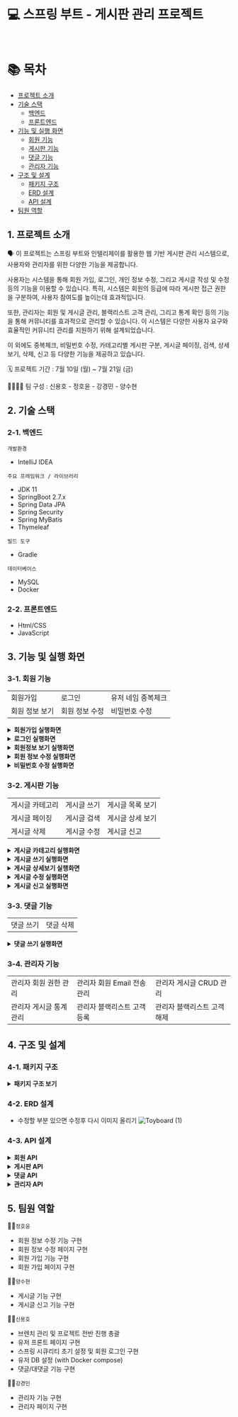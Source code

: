 # 💻 스프링 부트 - 게시판 관리 프로젝트

<br>

# 📚 목차

* [프로젝트 소개](#1-프로젝트-소개)
* [기술 스택](#2-기술-스택)
    * [백엔드](#2-1-백엔드)
    * [프론트엔드](#2-2-프론트엔드)
* [기능 및 실행 화면](#3-기능-및-실행-화면)
    * [회원 기능](#3-1-회원-기능)
    * [게시판 기능](#3-2-게시판-기능)
    * [댓글 기능](#3-3-댓글-기능)
    * [관리자 기능](#3-4-관리자-기능)
* [구조 및 설계](#4-구조-및-설계)
    * [패키지 구조](#4-1-패키지-구조)
    * [ERD 설계](#4-2-erd-설계)
    * [API 설계](#4-3-api-설계)
* [팀원 역할](#5-팀원-역할)
  <br>

## 1. 프로젝트 소개

🗣️ 이 프로젝트는 스프링 부트와 인텔리제이를 활용한 웹 기반 게시판 관리 시스템으로, 사용자와 관리자를 위한 다양한 기능을 제공합니다.

사용자는 시스템을 통해 회원 가입, 로그인, 개인 정보 수정, 그리고 게시글 작성 및 수정 등의 기능을 이용할 수 있습니다. 특히, 시스템은 회원의 등급에 따라 게시판 접근 권한을 구분하여, 사용자 참여도를 높이는데
효과적입니다.

또한, 관리자는 회원 및 게시글 관리, 블랙리스트 고객 관리, 그리고 통계 확인 등의 기능을 통해 커뮤니티를 효과적으로 관리할 수 있습니다. 이 시스템은 다양한 사용자 요구와 효율적인 커뮤니티 관리를 지원하기 위해
설계되었습니다.

이 외에도 중복체크, 비밀번호 수정, 카테고리별 게시판 구분, 게시글 페이징, 검색, 상세보기, 삭제, 신고 등 다양한 기능을 제공하고 있습니다.

🗓️ 프로젝트 기간 : 7월 10일 (월) ~ 7월 21일 (금)

👨‍👨‍👧‍👧 팀 구성 : 신용호 - 정호윤 - 강경민 - 양수현

## 2. 기술 스택

### 2️-1. 백엔드

`개발환경`

* IntelliJ IDEA

`주요 프레임워크 / 라이브러리`

* JDK 11
* SpringBoot 2.7.x
* Spring Data JPA
* Spring Security
* Spring MyBatis
* Thymeleaf

`빌드 도구`

* Gradle

`데이터베이스`

* MySQL
* Docker

### 2-2. 프론트엔드

* Html/CSS
* JavaScript

## 3. 기능 및 실행 화면

### 3-1. 회원 기능

<table>
  <tr>
    <td>회원가입</td>
    <td>로그인</td>
    <td>유저 네임 중복체크</td>
  </tr>
  <tr>
    <td>회원 정보 보기</td>
    <td>회원 정보 수정</td>
    <td>비밀번호 수정</td>
  </tr>
</table>

<details>
    <summary><strong>회원가입 실행화면</strong> </summary>
   - 회원가입 페이지에서 회원가입 구현 (id, username, password, email, nickName, role, createdAt, updatedAt)
   <br>
   - role은 새싹회원과 우수회원으로 구분(디폴트: 새싹회원, 게시글 수 10개 이상 우수 회원)
   <br>
   <br>
   <img src="https://github.com/KDT-TOY-BOARD-8/toyboard-user/assets/115003898/7c73074d-122f-4b12-9db0-e73e8c0e1779" />
</details>
<details>
    <summary><strong>로그인 실행화면</strong> </summary>
   - 로그인 페이지에서 로그인 구현 (username, password)
   <br>
   <br>
   <img src="https://github.com/KDT-TOY-BOARD-8/toyboard-user/assets/115003898/6325f395-560c-47dc-a7ac-21032bd2e463" />
</details>
<details>
  <summary><strong>회원정보 보기 실행화면</strong> </summary>
  - 회원정보 페이지에서 username, email, role, createdAt 확인
  <br>
  <br>
  <img src="https://github.com/KDT-TOY-BOARD-8/toyboard-user/assets/115003898/e0b75834-2a3c-4e07-b086-b96b9a1892e2" />
</details>
<details>
    <summary><strong>회원 정보 수정 실행화면</strong> </summary>
   - 회원정보 수정페이지에서 email, nickName 변경가능
   <br>
   <br>
   <img src="https://github.com/KDT-TOY-BOARD-8/toyboard-user/assets/115003898/e87994a4-cc23-4d84-acb6-eb266096667c" />
</details>
<details>
    <summary><strong>비밀번호 수정 실행화면</strong> </summary>
   - 비밀번호 수정 페이지에서 비밀번호 수정 구현
   <br>
   <br>
   <img src="https://github.com/KDT-TOY-BOARD-8/toyboard-user/assets/115003898/60425058-d154-4f97-bc74-847ed7614ea0" />
</details>

### 3-2. 게시판 기능

<table>
  <tr>
    <td>게시글 카테고리</td>
    <td>게시글 쓰기</td>
    <td>게시글 목록 보기</td>
  </tr>
  <tr>
    <td>게시글 페이징</td>
    <td>게시글 검색</td>
    <td>게시글 상세 보기</td>
  </tr>
  <tr>
    <td>게시글 삭제</td>
    <td>게시글 수정</td>
    <td>게시글 신고</td>
  </tr>
</table>

<details>
    <summary><strong>게시글 카테고리 실행화면</strong> </summary>
   - 새싹회원 게시판, 우수회원 게시판 구현
   <br> (게시판은 2개이지만 하나의 화면을 공유해서 사용하고 카테고리로 구분함)
   <br>
   <br>
   <img src="https://github.com/KDT-TOY-BOARD-8/toyboard-user/assets/115003898/606d2517-e8c7-47ba-bb9c-64ca30381755" />
</details>
<details>
    <summary><strong>게시글 쓰기 실행화면</strong> </summary>
   - 게시글 쓰기 페이지 에서 권한(새싹, 우수)에 따라 다른 게시판에 글이 적어짐
   <br>
   <br>
   <img src="https://github.com/KDT-TOY-BOARD-8/toyboard-user/assets/115003898/4cb3339b-fd2b-4a2a-afed-f671dc8faa0e" />
</details>
<details>
    <summary><strong>게시글 상세보기 실행화면</strong> </summary>
   - 게시글 상세보기 페이지에서 id, title, content, nickName, 댓글의 comment 리스트(id, comment, 댓글의 작성자 nickName) 이 화면에 보여야 함.
   - 게시글 삭제버튼과 수정버튼 보여야 함(본인이 적은 글에 대해서만)
   - 댓글 삭제버튼이 보여야함(본인이 적은 댓글에 대해서만)
   <br>
   <br> 
   <img src="https://github.com/KDT-TOY-BOARD-8/toyboard-user/assets/115003898/0ec05f65-1d2b-47b0-889a-dd34a11b0ea0" />
   <br>
   <br>
   <img src="https://github.com/KDT-TOY-BOARD-8/toyboard-user/assets/115003898/fd793f9e-44ab-462b-b108-47a6995019c9" /> 
   <br>
   <br>
   <img src="https://github.com/KDT-TOY-BOARD-8/toyboard-user/assets/115003898/f59e34e6-36d6-44c9-b510-5c7695cf1db9" />
</details>

<details>
  <summary><strong>게시글 수정 실행화면</strong> </summary> - 게시글 수정하기 페이지에서 title, content 수정 가능 <br>
  - <img src="https://github.com/KDT-TOY-BOARD-8/toyboard-user/assets/115003898/85f2415c-7f67-44e7-b9e8-ac4069875361"/>
</details>
<details>
    <summary><strong>게시글 신고 실행화면</strong> </summary>
   - 게시글 상세보기 페이지에서 게시글 신고가능 (형태 : 욕설, 음란, 비방)
   <br>
   <br>
   <img src="https://github.com/KDT-TOY-BOARD-8/toyboard-user/assets/115003898/7a7b82fc-ccef-44b8-915a-3fa2a27a4542"/>
</details>

### 3-3. 댓글 기능

<table>
  <tr>
    <td>댓글 쓰기</td>
    <td>댓글 삭제</td>
  </tr>
</table>

<details>
  <summary><strong>댓글 쓰기 실행화면</strong> </summary>
  - 게시글 상세보기 페이지에서 댓글 쓰기 50자이내, 댓글에 댓글을 작성할 수 있음. 대댓글 기능 구현(depth 1까지)
   <br>
   <br>
   <img src="https://github.com/KDT-TOY-BOARD-8/toyboard-user/assets/115003898/02e41c9f-79f1-4f0d-9f45-8d86af42db9c" />
   <img src="https://github.com/KDT-TOY-BOARD-8/toyboard-user/assets/115003898/14f84e02-98a4-4fbb-b225-92eb0be23bd8" />
</details>


### 3-4. 관리자 기능

<table>
  <tr>
    <td>관리자 회원 권한 관리</td>
    <td>관리자 회원 Email 전송 관리</td>
    <td>관리자 게시글 CRUD 관리</td>
  </tr>
  <tr>
    <td>관리자 게시글 통계 관리</td>
    <td>관리자 블랙리스트 고객 등록</td>
    <td>관리자 블랙리스트 고객 해제</td>
  </tr>
</table>

## 4. 구조 및 설계

### 4-1. 패키지 구조

<details>
    <summary><strong>패키지 구조 보기</strong> </summary> - 프로젝트 완성 후 넣기 </details> 

### 4-2. ERD 설계

- 수정할 부분 있으면 수정후 다시 이미지 올리기
  ![Toyboard (1)](https://github.com/YangSooHyun0/TIL/assets/111266513/a4084c21-413a-4667-929b-23e7b480fb63)

### 4-3. API 설계

<details>
    <summary><strong>회원 API</strong> </summary> 
<img width="547" alt="스크린샷 2023-07-20 오후 9 05 35" src="https://github.com/YangSooHyun0/Spring-Boot-JPA/assets/111266513/bd5c7c5a-a71f-4105-b52c-80e7a04a3b15"> </details>
<details>
    <summary><strong>게시판 API</strong> </summary> <img width="500" alt="스크린샷 2023-07-20 오후 8 38 14" src="https://github.com/YangSooHyun0/Spring-Boot-JPA/assets/111266513/ebc00e10-ce46-403b-87a0-a11b8fe48473"> </details>
 <details>
    <summary><strong>댓글 API</strong> </summary> <img width="801" alt="스크린샷 2023-07-20 오후 8 38 47" src="https://github.com/YangSooHyun0/Spring-Boot-JPA/assets/111266513/377cc1c2-fea2-4414-aeaf-92f4ab832e7c"> </details>
 <details>
    <summary><strong>관리자 API</strong> </summary> <img width="615" alt="스크린샷 2023-07-20 오후 9 43 02" src="https://github.com/YangSooHyun0/Spring-Boot-JPA/assets/111266513/7254ae23-e5b1-49ae-be30-684ae713017a"> </details>

## 5. 팀원 역할

👨‍💻`정호윤`

- 회원 정보 수정 기능 구현
- 회원 정보 수정 페이지 구현
- 회원 가입 기능 구현
- 회원 가입 페이지 구현

👩‍💻`양수현`

- 게시글 기능 구현
- 게시글 신고 기능 구현

👨‍💻`신용호`

- 브렌치 관리 및 프로젝트 전반 진행 총괄
- 유저 프론트 페이지 구현
- 스프링 시큐리티 초기 설정 및 회원 로그인 구현
- 유저 DB 설정 (with Docker compose)
- 댓글/대댓글 기능 구현

👩‍💻`강경민`

- 관리자 기능 구현
- 관리자 페이지 구현
